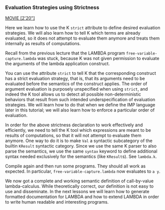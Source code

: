 <!-- Copyright (c) 2012-2014 K Team. All Rights Reserved. -->

### Evaluation Strategies using Strictness

[MOVIE [2'20"]](http://youtu.be/aul1x6bd1YM)

Here we learn how to use the K `strict` attribute to define desired evaluation
strategies.  We will also learn how to tell K which terms are already
evaluated, so it does not attempt to evaluate them anymore and treats them
internally as results of computations.

Recall from the previous lecture that the LAMBDA program
`free-variable-capture.lambda` was stuck, because K was not given permission
to evaluate the arguments of the lambda application construct.

You can use the attribute `strict` to tell K that the corresponding construct
has a strict evaluation strategy, that is, that its arguments need to be
evaluated before the semantics of the construct applies.  The order of
argument evaluation is purposely unspecified when using `strict`, and indeed
the K tool allows us to detect all possible non-deterministic behaviors that
result from such intended underspecification of evaluation strategies.  We will
learn how to do that when we define the IMP language later in this tutorial;
we will also learn how to enforce a particular order of evaluation.

In order for the above strictness declaration to work effectively and
efficiently, we need to tell the K tool which expressions are meant to be
results of computations, so that it will not attempt to evaluate them anymore.
One way to do it is to make `Val` a syntactic subcategory of the builtin
`KResult` syntactic category.  Since we use the same K parser to also parse
the semantics, we use the same `syntax` keyword to define additional syntax
needed exclusively for the semantics (like `KResult`s).  See `lambda.k`.

Compile again and then run some programs.  They should all work as expected.
In particular, `free-variable-capture.lambda` now evaluates to `a y`.

We now got a complete and working semantic definition of call-by-value
lambda-calculus.  While theoretically correct, our definition is not
easy to use and disseminate.  In the next lessons we will learn how to
generate formatted documentation for LAMBDA and how to extend LAMBDA
in order to write human readable and interesting programs.

